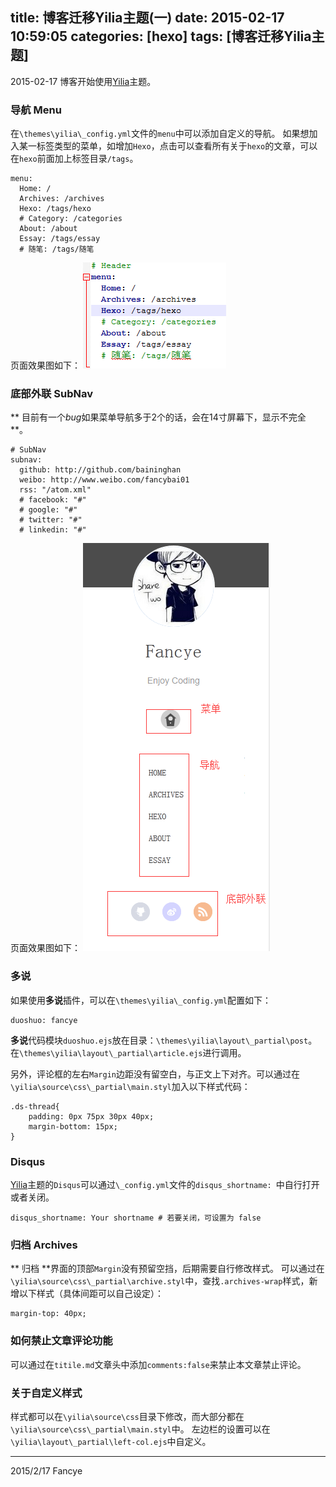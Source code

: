 title: 博客迁移Yilia主题(一)
date: 2015-02-17 10:59:05
categories: [hexo]
tags: [博客迁移Yilia主题]
---

2015-02-17 博客开始使用[Yilia](https://github.com/litten/hexo-theme-yilia)主题。
<!-- more -->

### 导航 Menu

在`\themes\yilia\_config.yml`文件的`menu`中可以添加自定义的导航。
如果想加入某一标签类型的菜单，如增加`Hexo`，点击可以查看所有关于`hexo`的文章，可以在`hexo`前面加上标签目录`/tags`。
```
menu:
  Home: /
  Archives: /archives
  Hexo: /tags/hexo
  # Category: /categories
  About: /about
  Essay: /tags/essay
  # 随笔: /tags/随笔
```
页面效果图如下：
![](/img/menu.png)

### 底部外联 SubNav

** 目前有一个*bug*如果菜单导航多于2个的话，会在14寸屏幕下，显示不完全 **。
```
# SubNav
subnav:
  github: http://github.com/baininghan
  weibo: http://www.weibo.com/fancybai01
  rss: "/atom.xml"
  # facebook: "#"
  # google: "#"
  # twitter: "#"
  # linkedin: "#"
```
页面效果图如下：
![](/img/left_side.png)

### 多说

如果使用**多说**插件，可以在`\themes\yilia\_config.yml`配置如下：
```
duoshuo: fancye
```
**多说**代码模块`duoshuo.ejs`放在目录：`\themes\yilia\layout\_partial\post`。在`\themes\yilia\layout\_partial\article.ejs`进行调用。

另外，评论框的左右`Margin`边距没有留空白，与正文上下对齐。可以通过在`\yilia\source\css\_partial\main.styl`加入以下样式代码：
```
.ds-thread{
	padding: 0px 75px 30px 40px;
	margin-bottom: 15px;
}
```
### Disqus

[Yilia](https://github.com/litten/hexo-theme-yilia)主题的`Disqus`可以通过`\_config.yml`文件的`disqus_shortname: `中自行打开或者关闭。
```
disqus_shortname: Your shortname # 若要关闭，可设置为 false
```

### 归档 Archives

** 归档 **界面的顶部`Margin`没有预留空挡，后期需要自行修改样式。
可以通过在`\yilia\source\css\_partial\archive.styl`中，查找`.archives-wrap`样式，新增以下样式（具体间距可以自己设定）：
```
margin-top: 40px;
```

### 如何禁止文章评论功能

可以通过在`titile.md`文章头中添加`comments:false`来禁止本文章禁止评论。

### 关于自定义样式

样式都可以在`\yilia\source\css`目录下修改，而大部分都在`\yilia\source\css\_partial\main.styl`中。
左边栏的设置可以在`\yilia\layout\_partial\left-col.ejs`中自定义。

---
2015/2/17 Fancye